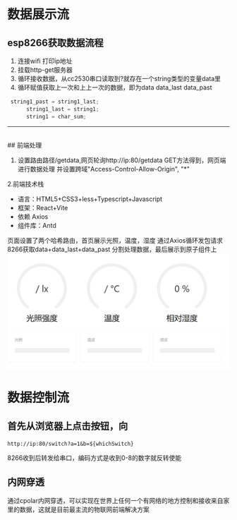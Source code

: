 # 数据展示流
## esp8266获取数据流程

1. 连接wifi 打印ip地址
2. 挂载http-get服务器
3. 循环接收数据，从cc2530串口读取到?就存在一个string类型的变量data里
4. 循环赋值获取上一次和上上一次的数据，即为data data_last data_past 

```c
 string1_past = string1_last;
      string1_last = string1;
      string1 = char_sum;
```

---

<br/>
## 前端处理

1. 设置路由路径/getdata,网页轮询http://ip:80/getdata GET方法得到，网页端进行数据处理
并设置跨域"Access-Control-Allow-Origin", "*"

2.前端技术栈
+ 语言：HTML5+CSS3+less+Typescript+Javascript
+ 框架：React+Vite
+ 依赖 Axios
+ 组件库：Antd

页面设置了两个哈希路由，首页展示光照，温度，湿度
通过Axios循环发包请求8266获取data+data_last+data_past
分割处理数据，最后展示到原子组件上
![Alt text](image.png)

# 数据控制流

## 首先从浏览器上点击按钮，向

`http://ip:80/switch?a=1&b=${whichSwitch}`

8266收到后转发给串口，编码方式是收到0-8的数字就反转使能

## 内网穿透
通过cpolar内网穿透，可以实现在世界上任何一个有网络的地方控制和接收来自家里的数据，这就是目前最主流的物联网前端解决方案